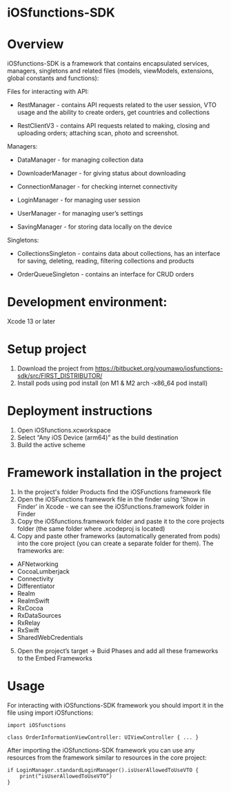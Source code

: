 # iOSfunctions-SDK #

# Overview
 iOSfunctions-SDK is a framework that contains encapsulated services, managers, singletons and related files (models, viewModels, extensions, global constants and functions):

Files for interacting with API:

* RestManager - contains API requests related to the user session, VTO usage and the ability to create orders, get countries and collections

* RestClientV3 - contains API requests related to making, closing and uploading orders; attaching scan, photo and screenshot. 

Managers:

* DataManager - for managing collection data

* DownloaderManager - for giving status about downloading

* ConnectionManager - for checking internet connectivity

* LoginManager - for managing user session 

* UserManager - for managing user’s settings

* SavingManager - for storing data locally on the device 

Singletons:

* CollectionsSingleton - contains data about collections, has an interface for saving, deleting, reading, filtering collections and products

* OrderQueueSingleton - contains an interface for CRUD orders


# Development environment:
Xcode 13 or later
# Setup project
1. Download the project from https://bitbucket.org/youmawo/iosfunctions-sdk/src/FIRST_DISTRIBUTOR/
2. Install pods using pod install (on M1 & M2 arch -x86_64 pod install)

# Deployment instructions
1. Open iOSfunctions.xcworkspace
2. Select “Any iOS Device (arm64)” as the build destination
3. Build the active scheme

# Framework installation in the project
1. In the project's folder Products find the iOSFunctions framework file
2. Open the iOSFunctions framework file in the finder using 'Show in Finder' in Xcode - we can see the iOSfunctions.framework folder in Finder
3. Copy the iOSfunctions.framework folder and paste it to the core projects folder (the same folder where .xcodeproj is located)
4. Copy and paste other frameworks (automatically generated from pods) into the core project (you can create a separate folder for them). The frameworks are:
* AFNetworking
* CocoaLumberjack
* Connectivity
* Differentiator
* Realm
* RealmSwift
* RxCocoa
* RxDataSources
* RxRelay
* RxSwift
* SharedWebCredentials
5. Open the project’s target -> Buid Phases and add all these frameworks to the Embed Frameworks 

# Usage
For interacting with iOSfunctions-SDK framework you should import it in the file using 
import iOSfunctions:

	import iOSfunctions

	class OrderInformationViewController: UIViewController { ... }

 After importing the iOSfunctions-SDK framework you can use any resources from the framework similar to resources in the core project:

	if LoginManager.standardLoginManager().isUserAllowedToUseVTO {
		print(“isUserAllowedToUseVTO”)
	}



